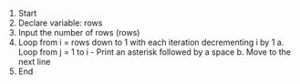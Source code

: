 1. Start
2. Declare variable: rows
3. Input the number of rows (rows)
4. Loop from i = rows down to 1 with each iteration decrementing i by 1
    a. Loop from j = 1 to i
        - Print an asterisk followed by a space
    b. Move to the next line
5. End
